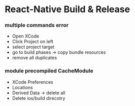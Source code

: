 # React-Native Build & Release
### multiple commands error
* Open XCode
* Click Project on left
* select project target
* go to build phases -> copy bundle resources
* remove all duplicates

### module precompiled CacheModule
* XCode Preferences
* Locations
* Derived Data -> delete all
* Delete ios/build direcotry
